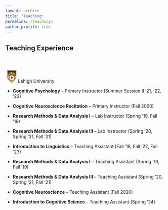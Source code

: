 ```yaml
---
layout: archive
title: "Teaching"
permalink: /teaching/
author_profile: true
---
```



## Teaching Experience

<div style="display: flex; align-items: center;">
  <!-- Image on the left -->
  <div style="margin-right: 10px;">
    <img src="/images/lehigh.png" alt="Lehigh University Logo" width="40" style="margin-top: 40px;>
  </div>

  <!-- Header on the right -->
  <div>
    <h3 style="color: #4c3f2b;">Lehigh University</h3>
  </div>
</div>

- **Cognitive Psychology** – Primary Instructor (Summer Session II ’21, ’22, ’23)  
- **Cognitive Neuroscience Recitation** – Primary Instructor (Fall 2020)  
- **Research Methods & Data Analysis I** – Lab Instructor (Spring ’19, Fall ’19)  
- **Research Methods & Data Analysis III** – Lab Instructor (Spring ’20, Spring ’21, Fall ’21)


- **Introduction to Linguistics** – Teaching Assistant (Fall ’18, Fall ’22, Fall ’23)  
- **Research Methods & Data Analysis I** – Teaching Assistant (Spring ’19, Fall ’19)  
- **Research Methods & Data Analysis III** – Teaching Assistant (Spring ’20, Spring ’21, Fall ’21)  
- **Cognitive Neuroscience** – Teaching Assistant (Fall 2020)  
- **Introduction to Cognitive Science** – Teaching Assistant (Spring ’24)  
